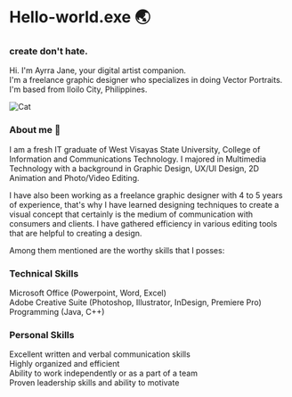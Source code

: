 # Hello-world.exe 🌏   

### create don't hate.

Hi. I'm Ayrra Jane, your digital artist companion.  
I'm a freelance graphic designer who specializes in doing Vector Portraits.  
I'm based from Iloilo City, Philippines.

![Cat](https://c.tenor.com/tHGomflMSuIAAAAM/cat-computer.gif)

### About me 🤏 
I am a fresh IT graduate of West Visayas State University, College of Information and Communications Technology. 
I majored in Multimedia Technology with a background in Graphic Design, UX/UI Design, 2D Animation and Photo/Video Editing. 

I have also been working as a freelance graphic designer with 4 to 5 years of experience, that's why I have learned 
designing techniques to create a visual concept that certainly is the medium of communication with consumers and clients. 
I have gathered efficiency in various editing tools that are helpful to creating a design. 

Among them mentioned are the worthy skills that I posses: 

### Technical Skills
Microsoft Office (Powerpoint, Word, Excel) <br/>
Adobe Creative Suite (Photoshop, Illustrator, InDesign, Premiere Pro) <br/>
Programming (Java, C++) <br/>


### Personal Skills
Excellent written and verbal communication skills <br/>
Highly organized and efficient <br/>
Ability to work independently or as a part of a team <br/>
Proven leadership skills and ability to motivate <br/>




<!--
**ayrrajane/ayrrajane** is a ✨ _special_ ✨ repository because its `README.md` (this file) appears on your GitHub profile.

Here are some ideas to get you started:

- 🔭 I’m currently working on ...
- 🌱 I’m currently learning ...
- 👯 I’m looking to collaborate on ...
- 🤔 I’m looking for help with ...
- 💬 Ask me about ...
- 📫 How to reach me: ...
- 😄 Pronouns: ...
- ⚡ Fun fact: ...
-->
